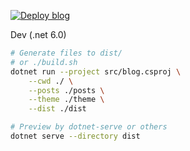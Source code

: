 [![Deploy blog](https://github.com/tatwd/blog/actions/workflows/ci.yml/badge.svg)](https://github.com/tatwd/blog/actions/workflows/ci.yml)

Dev (.net 6.0)

```sh
# Generate files to dist/
# or ./build.sh
dotnet run --project src/blog.csproj \
    --cwd ./ \
    --posts ./posts \
    --theme ./theme \
    --dist ./dist

# Preview by dotnet-serve or others
dotnet serve --directory dist
```
